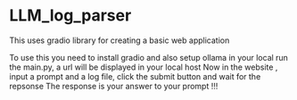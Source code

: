 # LLM_log_parser

This uses gradio library for creating a basic web application

To use this you need to install gradio and also setup ollama in your local 
run the main.py, a url will be displayed in your local host
Now in the website , input a prompt and a log file, click the submit button and wait for the repsonse
The response is your answer to your prompt !!!
